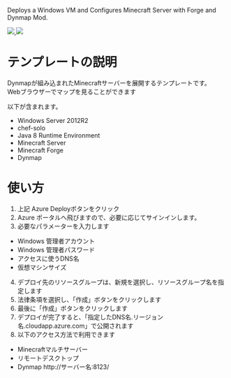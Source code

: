 Deploys a Windows VM and Configures Minecraft Server with Forge and Dynmap Mod. 

<a href="https://portal.azure.com/#create/Microsoft.Template/uri/https%3A%2F%2Fraw.githubusercontent.com%2Fminecraft-mall%2FMinecraftMall%2Fdev%2F101-dynmap%2Fazuredeploy.json" target="_blank">
    <img src="http://azuredeploy.net/deploybutton.png"/>
</a>
<a href="http://armviz.io/#/?load=https%3A%2F%2Fraw.githubusercontent.com%2Fminecraft-mall%2FMinecraftMall%2Fdev%2F101-dynmap%2Fazuredeploy.json" target="_blank">
    <img src="http://armviz.io/visualizebutton.png"/>
</a>

テンプレートの説明
=======================
Dynmapが組み込まれたMinecraftサーバーを展開するテンプレートです。  
Webブラウザーでマップを見ることができます

以下が含まれます。
 - Windows Server 2012R2
 - chef-solo
 - Java 8 Runtime Environment
 - Minecraft Server
 - Minecraft Forge
 - Dynmap

使い方
=======================
1) 上記 Azure Deployボタンをクリック  
2) Azure ポータルへ飛びますので、必要に応じてサインインします。  
3) 必要なパラメーターを入力します  
  - Windows 管理者アカウント  
  - Windows 管理者パスワード  
  - アクセスに使うDNS名  
  - 仮想マシンサイズ  

4) デプロイ先のリソースグループは、新規を選択し、リソースグループ名を指定します  
5) 法律条項を選択し、「作成」ボタンをクリックします  
6) 最後に「作成」ボタンをクリックします  
7) デプロイが完了すると、「指定したDNS名.リージョン名.cloudapp.azure.com」で公開されます  
8) 以下のアクセス方法で利用できます  
  - Minecraftマルチサーバー
  - リモートデスクトップ
  - Dynmap http://サーバー名:8123/
